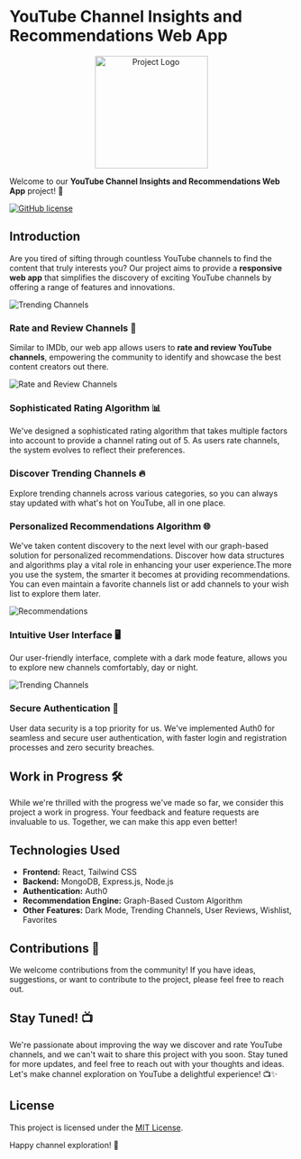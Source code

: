 # YouTube Channel Insights and Recommendations Web App
<p align="center">
  <img src="https://imageupload.io/ib/Lag56R1plv1jObl_1699393308.png" width="200" alt="Project Logo">
</p>

Welcome to our **YouTube Channel Insights and Recommendations Web App** project! 🚀

[![GitHub license](https://img.shields.io/badge/license-MIT-blue.svg)](LICENSE)

## Introduction

Are you tired of sifting through countless YouTube channels to find the content that truly interests you? Our project aims to provide a **responsive web app** that simplifies the discovery of exciting YouTube channels by offering a range of features and innovations.

![Trending Channels](https://imageupload.io/ib/IxGyXUKAbhmEC45_1699393464.png)


### Rate and Review Channels 🌟

Similar to IMDb, our web app allows users to **rate and review YouTube channels**, empowering the community to identify and showcase the best content creators out there.

![Rate and Review Channels](https://imageupload.io/ib/vMplcJG5NueiVrA_1699393463.png)

### Sophisticated Rating Algorithm 📊

We've designed a sophisticated rating algorithm that takes multiple factors into account to provide a channel rating out of 5. As users rate channels, the system evolves to reflect their preferences.

### Discover Trending Channels 🔥

Explore trending channels across various categories, so you can always stay updated with what's hot on YouTube, all in one place.

### Personalized Recommendations Algorithm 🌐

We've taken content discovery to the next level with our graph-based solution for personalized recommendations. Discover how data structures and algorithms play a vital role in enhancing your user experience.The more you use the system, the smarter it becomes at providing recommendations. You can even maintain a favorite channels list or add channels to your wish list to explore them later.

![Recommendations](https://imageupload.io/ib/GhLouSCkMjIoTZV_1699394622.png)

### Intuitive User Interface 🖥️

Our user-friendly interface, complete with a dark mode feature, allows you to explore new channels comfortably, day or night.

![Trending Channels](https://imageupload.io/ib/dilb2uYEdNaYgOx_1699393464.png)

### Secure Authentication 🔐

User data security is a top priority for us. We've implemented Auth0 for seamless and secure user authentication, with faster login and registration processes and zero security breaches.

## Work in Progress 🛠️

While we're thrilled with the progress we've made so far, we consider this project a work in progress. Your feedback and feature requests are invaluable to us. Together, we can make this app even better!

## Technologies Used

- **Frontend:** React, Tailwind CSS
- **Backend:** MongoDB, Express.js, Node.js
- **Authentication:** Auth0
- **Recommendation Engine:** Graph-Based Custom Algorithm
- **Other Features:** Dark Mode, Trending Channels, User Reviews, Wishlist, Favorites

## Contributions 🤝

We welcome contributions from the community! If you have ideas, suggestions, or want to contribute to the project, please feel free to reach out.

## Stay Tuned! 📺

We're passionate about improving the way we discover and rate YouTube channels, and we can't wait to share this project with you soon. Stay tuned for more updates, and feel free to reach out with your thoughts and ideas. Let's make channel exploration on YouTube a delightful experience! 📺✨

## License

This project is licensed under the [MIT License](LICENSE).

Happy channel exploration! 🚀
